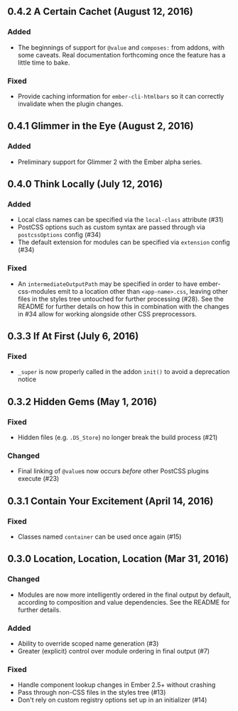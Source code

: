 ## 0.4.2 A Certain Cachet (August 12, 2016)
### Added
- The beginnings of support for `@value` and `composes:` from addons, with some caveats. Real documentation forthcoming once the feature has a little time to bake.

### Fixed
- Provide caching information for `ember-cli-htmlbars` so it can correctly invalidate when the plugin changes.

## 0.4.1 Glimmer in the Eye (August 2, 2016)
### Added
- Preliminary support for Glimmer 2 with the Ember alpha series.

## 0.4.0 Think Locally (July 12, 2016)
### Added
- Local class names can be specified via the `local-class` attribute (#31)
- PostCSS options such as custom syntax are passed through via `postcssOptions` config (#34)
- The default extension for modules can be specified via `extension` config (#34)

### Fixed
- An `intermediateOutputPath` may be specified in order to have ember-css-modules emit to a location other than `<app-name>.css`, leaving other files in the styles tree untouched for further processing (#28). See the README for further details on how this in combination with the changes in #34 allow for working alongside other CSS preprocessors.

## 0.3.3 If At First (July 6, 2016) 
### Fixed
- `_super` is now properly called in the addon `init()` to avoid a deprecation notice

## 0.3.2 Hidden Gems (May 1, 2016)
### Fixed
- Hidden files (e.g. `.DS_Store`) no longer break the build process (#21)

### Changed
- Final linking of `@value`s now occurs _before_ other PostCSS plugins execute (#23)

## 0.3.1 Contain Your Excitement (April 14, 2016)
### Fixed
- Classes named `container` can be used once again (#15)

## 0.3.0 Location, Location, Location (Mar 31, 2016)
### Changed
- Modules are now more intelligently ordered in the final output by default, according to composition and value dependencies. See the README for further details.

### Added
- Ability to override scoped name generation (#3)
- Greater (explicit) control over module ordering in final output (#7)

### Fixed
- Handle component lookup changes in Ember 2.5+ without crashing
- Pass through non-CSS files in the styles tree (#13)
- Don't rely on custom registry options set up in an initializer (#14)
